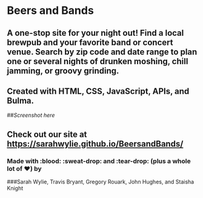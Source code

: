 # Beers and Bands

## A one-stop site for your night out! Find a local brewpub and your favorite band or concert venue. Search by zip code and date range to plan one or several nights of drunken moshing, chill jamming, or groovy grinding.

## Created with HTML, CSS, JavaScript, APIs, and Bulma.

##*Screenshot here*

## Check out our site at https://sarahwylie.github.io/BeersandBands/

### Made with :blood: :sweat-drop: and :tear-drop: (plus a whole lot of :heart:) by
###Sarah Wylie, Travis Bryant, Gregory Rouark, John Hughes, and Staisha Knight